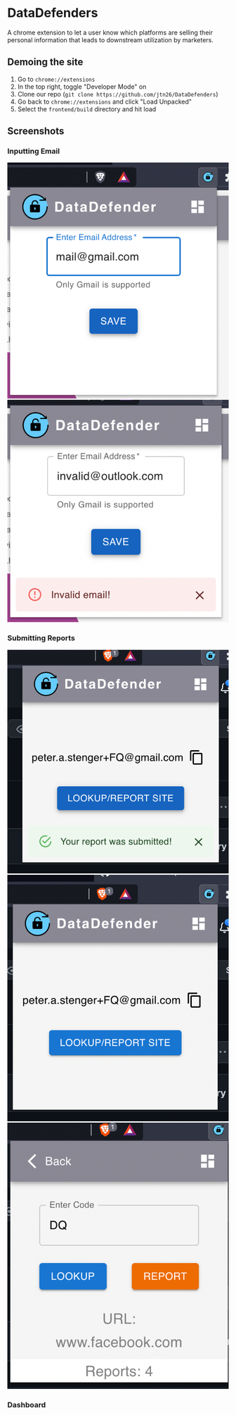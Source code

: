 # DataDefenders

A chrome extension to let a user know which platforms are selling their personal information that leads to downstream utilization by marketers.
## Demoing the site

1. Go to `chrome://extensions`
2. In the top right, toggle "Developer Mode" on
3. Clone our repo (`git clone https://github.com/jtn26/DataDefenders`)
4. Go back to `chrome://extensions` and click "Load Unpacked"
5. Select the `frontend/build` directory and hit load

## Screenshots

### Inputting Email

![img/email.png](./img/email.png)
![img/invalid_email.png](./img/invalid_email.png)

### Submitting Reports

![img/report_submitted.png](./img/report_submitted.png)
![img/report.png](./img/report.png)
![img/info.png](./img/info.png)

### Dashboard